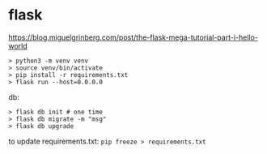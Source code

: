 # flask

https://blog.miguelgrinberg.com/post/the-flask-mega-tutorial-part-i-hello-world

```
> python3 -m venv venv
> source venv/bin/activate
> pip install -r requirements.txt
> flask run --host=0.0.0.0
```

db:

```
> flask db init # one time 
> flask db migrate -m "msg"
> flask db upgrade
```

to update requirements.txt: 
`pip freeze > requirements.txt`
